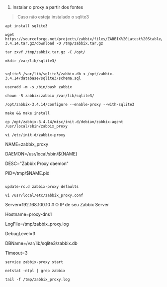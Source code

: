 

1) Instalar o proxy a partir dos fontes

> Caso não esteja instalado o sqlite3
```
apt install sqlite3

```

```
wget https://sourceforge.net/projects/zabbix/files/ZABBIX%20Latest%20Stable/3.4.14/zabbix-3.4.14.tar.gz/download -O /tmp/zabbix.tar.gz

tar zxvf /tmp/zabbix.tar.gz -C /opt/

mkdir /var/lib/sqlite3/


sqlite3 /var/lib/sqlite3/zabbix.db < /opt/zabbix-3.4.14/database/sqlite3/schema.sql

useradd -m -s /bin/bash zabbix

chown -R zabbix:zabbix /var/lib/sqlite3/

/opt/zabbix-3.4.14/configure --enable-proxy --with-sqlite3

make && make install

cp /opt/zabbix-3.4.14/misc/init.d/debian/zabbix-agent /usr/local/sbin/zabbix_proxy

vi /etc/init.d/zabbix-proxy

```

NAME=zabbix_proxy

DAEMON=/usr/local/sbin/${NAME}

DESC="Zabbix Proxy daemon"

PID=/tmp/$NAME.pid

```

update-rc.d zabbix-proxy defaults

vi /usr/local/etc/zabbix_proxy.conf

```

Server=192.168.100.10 # O IP de seu Zabbix Server

Hostname=proxy-dns1

LogFile=/tmp/zabbix_proxy.log

DebugLevel=3

DBName=/var/lib/sqlite3/zabbix.db

Timeout=3

```
service zabbix-proxy start

netstat -ntpl | grep zabbix

tail -f /tmp/zabbix_proxy.log

```
